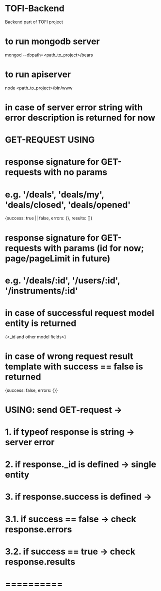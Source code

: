 # TOFI-Backend
Backend part of TOFI project

# to run mongodb server 
mongod --dbpath=<path_to_project>/bears

# to run apiserver
node <path_to_project>/bin/www

# in case of server error string with error description is returned for now

# GET-REQUEST USING
# response signature for GET-requests with no params
# e.g. '/deals', 'deals/my', 'deals/closed', 'deals/opened'
{success: true || false, errors: {}, results: []}

# response signature for GET-requests with params (id for now; page/pageLimit in future)
# e.g. '/deals/:id', '/users/:id', '/instruments/:id'
# in case of successful request model entity is returned
{<_id and other model fields>}
# in case of wrong request result template with success == false is returned
{success: false, errors: {<here all the errors>}}

# USING: send GET-request ->
# 1. if typeof response is string -> server error
# 2. if response._id is defined -> single entity
# 3. if response.success is defined ->
# 3.1. if success == false -> check response.errors
# 3.2. if success == true -> check response.results
# ==========

